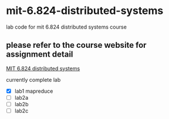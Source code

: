 # mit-6.824-distributed-systems
lab code for mit 6.824 distributed systems course

## please refer to the course website for assignment detail
[MIT 6.824 distributed systems](https://pdos.csail.mit.edu/6.824/schedule.html)

currently complete lab
- [x] lab1 mapreduce
- [ ] lab2a
- [ ] lab2b
- [ ] lab2c
